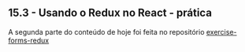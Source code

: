 ## 15.3 - Usando o Redux no React - prática

A segunda parte do conteúdo de hoje foi feita no repositório [exercise-forms-redux](https://github.com/daviazev/exercise-forms-redux)
